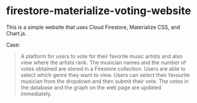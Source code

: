 # firestore-materialize-voting-website
This is a simple website that uses Cloud Firestore, Materialize CSS, and Chart.js.

Case:
>A platform for users to vote for their favorite music artists and also view where the artists rank.
>The musician names and the number of votes obtained are stored in a Firestore collection. 
>Users are able to select which genre they want to view.
>Users can select their favourite musician from the dropdown and then submit their vote. 
>The votes in the database and the graph on the web page are updated immediately.
